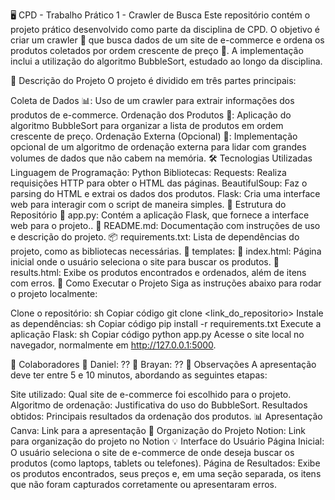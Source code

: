 🖥️ CPD - Trabalho Prático 1 - Crawler de Busca
Este repositório contém o projeto prático desenvolvido como parte da disciplina de CPD. O objetivo é criar um crawler 📡 que busca dados de um site de e-commerce e ordena os produtos coletados por ordem crescente de preço 💸. A implementação inclui a utilização do algoritmo BubbleSort, estudado ao longo da disciplina.

📌 Descrição do Projeto
O projeto é dividido em três partes principais:

Coleta de Dados 📊: Uso de um crawler para extrair informações dos produtos de e-commerce.
Ordenação dos Produtos 🔄: Aplicação do algoritmo BubbleSort para organizar a lista de produtos em ordem crescente de preço.
Ordenação Externa (Opcional) 💾: Implementação opcional de um algoritmo de ordenação externa para lidar com grandes volumes de dados que não cabem na memória.
🛠️ Tecnologias Utilizadas
Linguagem de Programação: Python
Bibliotecas:
Requests: Realiza requisições HTTP para obter o HTML das páginas.
BeautifulSoup: Faz o parsing do HTML e extrai os dados dos produtos.
Flask: Cria uma interface web para interagir com o script de maneira simples.
📂 Estrutura do Repositório
📄 app.py: Contém a aplicação Flask, que fornece a interface web para o projeto..
📑 README.md: Documentação com instruções de uso e descrição do projeto.
📦 requirements.txt: Lista de dependências do projeto, como as bibliotecas necessárias.
📂 templates:
📄 index.html: Página inicial onde o usuário seleciona o site para buscar os produtos.
📄 results.html: Exibe os produtos encontrados e ordenados, além de itens com erros.
🚀 Como Executar o Projeto
Siga as instruções abaixo para rodar o projeto localmente:

Clone o repositório:
sh
Copiar código
git clone <link_do_repositorio>
Instale as dependências:
sh
Copiar código
pip install -r requirements.txt
Execute a aplicação Flask:
sh
Copiar código
python app.py
Acesse o site local no navegador, normalmente em http://127.0.0.1:5000.

👥 Colaboradores
👤 Daniel: ??
👤 Brayan: ??
📢 Observações
A apresentação deve ter entre 5 e 10 minutos, abordando as seguintes etapas:

Site utilizado: Qual site de e-commerce foi escolhido para o projeto.
Algoritmo de ordenação: Justificativa do uso do BubbleSort.
Resultados obtidos: Principais resultados da ordenação dos produtos.
📊 Apresentação
Canva: Link para a apresentação
📝 Organização do Projeto
Notion: Link para organização do projeto no Notion
💡 Interface do Usuário
Página Inicial: O usuário seleciona o site de e-commerce de onde deseja buscar os produtos (como laptops, tablets ou telefones).
Página de Resultados: Exibe os produtos encontrados, seus preços e, em uma seção separada, os itens que não foram capturados corretamente ou apresentaram erros.
